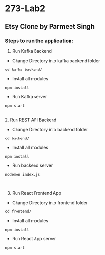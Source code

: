 # 273-Lab2

## Etsy Clone by Parmeet Singh


### Steps to run the application:

1. Run Kafka Backend

- Change Directory into kafka backend folder

```
cd kafka-backend/
``` 	
- Install all modules

```
npm install
```
- Run Kafka server

```
npm start
```

<br/>
2. Run REST API Backend

- Change Directory into backend folder

```
cd backend/
``` 	
- Install all modules

```
npm install
```
- Run backend server

```
nodemon index.js
```
<br/>


3. Run React Frontend App

- Change Directory into frontend folder

```
cd frontend/
``` 	
- Install all modules

```
npm install
```
- Run React App server

```
npm start
```